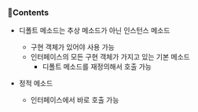 ### 📒Contents

- 디폴트 메소드는 추상 메소드가 아닌 인스턴스 메소드
    + 구현 객체가 있어야 사용 가능
    + 인터페이스의 모든 구현 객체가 가지고 있는 기본 메소드
        * 디폴트 메소드를 재정의해서 호출 가능

- 정적 메소드
    + 인터페이스에서 바로 호출 가능